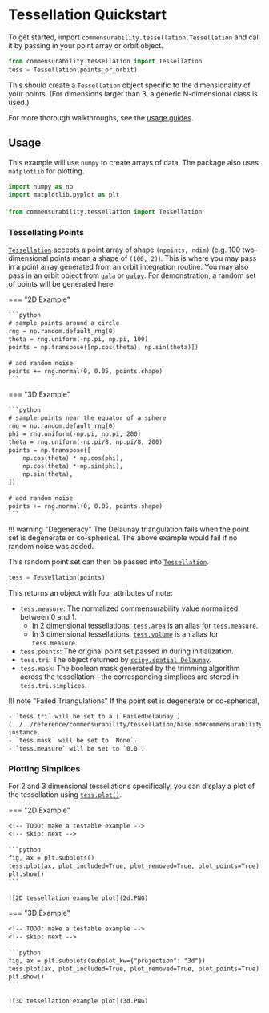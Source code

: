 # Tessellation Quickstart

To get started, import `commensurability.tessellation.Tessellation` and call it by passing in your point array or orbit object.

<!-- skip: next -->

```python
from commensurability.tessellation import Tessellation
tess = Tessellation(points_or_orbit)
```

This should create a `Tessellation` object specific to the dimensionality of your points. (For dimensions larger than 3, a generic N-dimensional class is used.)

For more thorough walkthroughs, see the [usage guides](index.md).

## Usage

This example will use `numpy` to create arrays of data. The package also uses `matplotlib` for plotting.

```python
import numpy as np
import matplotlib.pyplot as plt

from commensurability.tessellation import Tessellation
```

### Tessellating Points

[`Tessellation`](../../reference/commensurability/tessellation/constructor.md#commensurability.tessellation.constructor.Tessellation) accepts a point array of shape `(npoints, ndim)` (e.g. 100 two-dimensional points mean a shape of `(100, 2)`).
This is where you may pass in a point array generated from an orbit integration routine.
You may also pass in an orbit object from [`gala`](https://gala-astro.readthedocs.io/en/latest/) or [`galpy`](https://docs.galpy.org/en/latest/).
For demonstration, a random set of points will be generated here.

=== "2D Example"

    ```python
    # sample points around a circle
    rng = np.random.default_rng(0)
    theta = rng.uniform(-np.pi, np.pi, 100)
    points = np.transpose([np.cos(theta), np.sin(theta)])

    # add random noise
    points += rng.normal(0, 0.05, points.shape)
    ```

=== "3D Example"

    ```python
    # sample points near the equator of a sphere
    rng = np.random.default_rng(0)
    phi = rng.uniform(-np.pi, np.pi, 200)
    theta = rng.uniform(-np.pi/8, np.pi/8, 200)
    points = np.transpose([
        np.cos(theta) * np.cos(phi),
        np.cos(theta) * np.sin(phi),
        np.sin(theta),
    ])

    # add random noise
    points += rng.normal(0, 0.05, points.shape)
    ```

!!! warning "Degeneracy"
    The Delaunay triangulation fails when the point set is degenerate or co-spherical.
    The above example would fail if no random noise was added.

This random point set can then be passed into [`Tessellation`](../../reference/commensurability/tessellation/constructor.md#commensurability.tessellation.constructor.Tessellation).

```python
tess = Tessellation(points)
```

This returns an object with four attributes of note:

- `tess.measure`: The normalized commensurability value normalized between 0 and 1.
    - In 2 dimensional tessellations, [`tess.area`](../../reference/commensurability/tessellation/dim2.md#commensurability.tessellation.dim2.Tessellation2D.area) is an alias for `tess.measure`.
    - In 3 dimensional tessellations, [`tess.volume`](../../reference/commensurability/tessellation/dim3.md#commensurability.tessellation.dim3.Tessellation3D.volume) is an alias for `tess.measure`.
- `tess.points`: The original point set passed in during initialization.
- `tess.tri`: The object returned by [`scipy.spatial.Delaunay`](https://docs.scipy.org/doc/scipy/reference/generated/scipy.spatial.Delaunay.html#scipy-spatial-delaunay).
- `tess.mask`: The boolean mask generated by the trimming algorithm across the tessellation—the corresponding simplices are stored in `tess.tri.simplices`.

!!! note "Failed Triangulations"
    If the point set is degenerate or co-spherical,

    - `tess.tri` will be set to a [`FailedDelaunay`](../../reference/commensurability/tessellation/base.md#commensurability.tessellation.base.FailedDelaunay) instance.
    - `tess.mask` will be set to `None`.
    - `tess.measure` will be set to `0.0`.

### Plotting Simplices

For 2 and 3 dimensional tessellations specifically, you can display a plot of the tessellation using [`tess.plot()`](../../reference/commensurability/tessellation/base.md#commensurability.tessellation.base.TessellationBase.plot).

=== "2D Example"

    <!-- TODO: make a testable example -->
    <!-- skip: next -->

    ```python
    fig, ax = plt.subplots()
    tess.plot(ax, plot_included=True, plot_removed=True, plot_points=True)
    plt.show()
    ```

    ![2D tessellation example plot](2d.PNG)

=== "3D Example"

    <!-- TODO: make a testable example -->
    <!-- skip: next -->

    ```python
    fig, ax = plt.subplots(subplot_kw={"projection": "3d"})
    tess.plot(ax, plot_included=True, plot_removed=True, plot_points=True)
    plt.show()
    ```

    ![3D tessellation example plot](3d.PNG)
